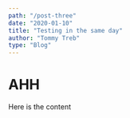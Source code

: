 ```yaml
---
path: "/post-three"
date: "2020-01-10"
title: "Testing in the same day"
author: "Tommy Treb"
type: "Blog"
---
```


# AHH

Here is the content
